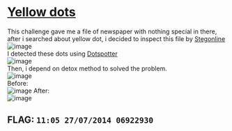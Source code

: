 # [Yellow dots](https://www.root-me.org/en/Challenges/Steganography/Yellow-dots)  
This challenge gave me a file of newspaper with nothing special in there, after i searched about yellow dot, i decided to inspect this file by [Stegonline](https://georgeom.net/StegOnline/image)  
![image](https://github.com/user-attachments/assets/ca19f68f-1e4c-4f55-9248-dbf2068edb9e)  
I detected these dots using [Dotspotter](https://www.forensicdots.de/)  
![image](https://github.com/user-attachments/assets/31a93bbf-a801-4081-b30f-3882fc0fc237)  
Then, i depend on detox method to solved the problem.  
![image](https://github.com/user-attachments/assets/e5b5020d-380d-489e-a31b-9db111bbcc24)  
Before:  
![image](https://github.com/user-attachments/assets/3ba57bd7-7aaa-47a4-9b3c-1c7991465636)
After:  
![image](https://github.com/user-attachments/assets/d26bbdce-9993-43ac-b11b-27e0721bfa18)
## FLAG: **```11:05 27/07/2014 06922930```**





